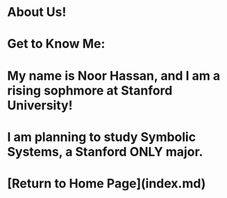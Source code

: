 <h1>About Us!<h1>

Get to Know Me: 
<h1>My name is Noor Hassan, and I am a rising sophmore at Stanford University!<h1>
<h1> I am planning to study Symbolic Systems, a Stanford ONLY major.<h1>
[Return to Home Page](index.md)
